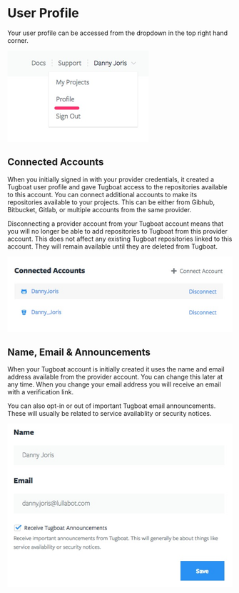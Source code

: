 # User Profile

Your user profile can be accessed from the dropdown in the top right hand corner.

![Navigating To User Profile](_images/profile-dropdown.jpg)

## Connected Accounts

When you initially signed in with your provider credentials, it created a Tugboat user profile and gave Tugboat access to the repositories available to this account. You can connect additional accounts to make its repositories available to your projects. This can be either from Gibhub, Bitbucket, Gitlab, or multiple accounts from the same provider.

Disconnecting a provider account from your Tugboat account means that you will no longer be able to add repositories to Tugboat from this provider account. This does not affect any existing Tugboat repositories linked to this account. They will remain available until they are deleted from Tugboat.


![Connected Accounts](_images/profile-connected-accounts.jpg)

## Name, Email & Announcements

When your Tugboat account is initially created it uses the name and email address available from the provider account. You can change this later at any time. When you change your email address you will receive an email with a verification link.

You can also opt-in or out of important Tugboat email announcements. These will usually be related to service availablity or security notices.

![Name & Email](_images/name-email-announcements.jpg)
